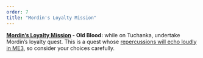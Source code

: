 ```yaml
---
order: 7
title: "Mordin's Loyalty Mission"
--- 
```


**[Mordin’s Loyalty Mission](https://www.rpgsite.net/feature/11111-mass-effect-2-loyalty-missions-consequences-how-to-gain-loyalty-resolve-conflicts#mordin-loyalty-mission) - Old Blood:** while on Tuchanka, undertake Mordin’s loyalty quest. This is a quest whose [repercussions will echo loudly in ME3](https://www.rpgsite.net/feature/11112-mass-effect-choices-consequences-decisions-that-matter-across-the-trilogy#mass-effect-2-major-choices-consequences), so consider your choices carefully.
